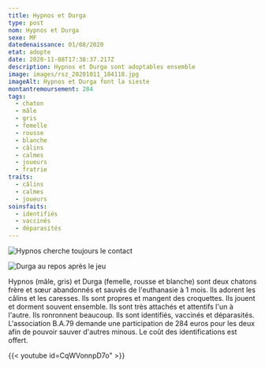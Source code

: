 ```yaml
---
title: Hypnos et Durga
type: post
nom: Hypnos et Durga
sexe: MF
datedenaissance: 01/08/2020
etat: adopte
date: 2020-11-08T17:38:37.217Z
description: Hypnos et Durga sont adoptables ensemble
image: images/rsz_20201011_184118.jpg
imageAlt: Hypnos et Durga font la sieste
montantremoursement: 284
tags:
  - chaton
  - mâle
  - gris
  - femelle
  - rousse
  - blanche
  - câlins
  - calmes
  - joueurs
  - fratrie
traits:
  - câlins
  - calmes
  - joueurs
soinsfaits:
  - identifiés
  - vaccinés
  - déparasités
---
```

![](images/rsz_20201019_125104.jpg "Hypnos cherche toujours le contact")

![](images/rsz_20201011_183943.jpg "Durga au repos après le jeu")

Hypnos (mâle, gris) et Durga (femelle, rousse et blanche) sont deux chatons frère et sœur abandonnés et sauvés de l'euthanasie à 1 mois. Ils adorent les câlins et les caresses. Ils sont propres et mangent des croquettes. Ils jouent et dorment souvent ensemble. Ils sont très attachés et attentifs l'un à l'autre. Ils ronronnent beaucoup. Ils sont identifiés, vaccinés et déparasités. L'association B.A.79 demande une participation de 284 euros pour les deux afin de pouvoir sauver d'autres minous. Le coût des identifications est offert.

{{< youtube id=CqWVonnpD7o" >}}